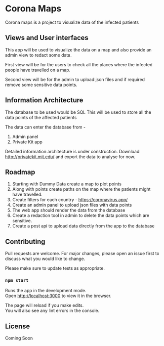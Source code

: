 # Corona Maps

Corona maps is a project to visualize data of the infected patients 

## Views and User interfaces

This app will be used to visualize the data on a map and also provide an admin view to redact some data.

First view will be for the users to check all the places where the infected people have travelled on a map. 

Second view will be for the admin to upload json files and if required remove some sensitive data points. 

## Information Architecture

The database to be used would be SQL
This will be used to store all the data points of the affected patients

The data can enter the database from - 
1. Admin panel
2. Private Kit app

Detailed information architecture is under construction. 
Download http://privatekit.mit.edu/ and export the data to analyse for now.

## Roadmap

1. Starting with Dummy Data create a map to plot points
2. Along with points create paths on the map where the patients might have travelled. 
3. Create filters for each country - https://coronavirus.app/
4. Create an admin panel to upload json files with data points
5. The web app should render the data from the database
6. Create a redaction tool in admin to delete the data points which are sensitive. 
7. Create a post api to upload data directly from the app to the database

## Contributing
Pull requests are welcome. For major changes, please open an issue first to discuss what you would like to change.

Please make sure to update tests as appropriate.

### `npm start`

Runs the app in the development mode.<br />
Open [http://localhost:3000](http://localhost:3000) to view it in the browser.

The page will reload if you make edits.<br />
You will also see any lint errors in the console.


## License
Coming Soon
